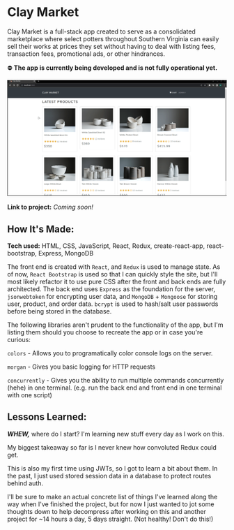 # Clay Market
Clay Market is a full-stack app created to serve as a consolidated marketplace where select potters throughout Southern Virginia can easily sell their works at prices they set without having to deal with listing fees, transaction fees, promotional ads, or other hindrances.

⛔ **The app is currently being developed and is not fully operational yet.** 

<p align="center">
<img src="demo.gif" alt="Demo of the Clay Market site">
</p>

**Link to project:** *Coming soon!*
## How It's Made:

**Tech used:** HTML, CSS, JavaScript, React, Redux, create-react-app, react-bootstrap, Express, MongoDB


The front end is created with `React`, and `Redux` is used to manage state. As of now, `React Bootstrap` is used so that I can quickly style the site, but I'll most likely refactor it to use pure CSS after the front and back ends are fully architected.
The back end uses `Express` as the foundation for the server, `jsonwebtoken` for encrypting user data, and `MongoDB` + `Mongoose` for storing user, product, and order data.
`bcrypt` is used to hash/salt user passwords before being stored in the database.

The following libraries aren't prudent to the functionality of the app, but I'm listing them should you choose to recreate the app or in case you're curious:

`colors` - Allows you to programatically color console logs on the server.

`morgan` - Gives you basic logging for HTTP requests

`concurrently` - Gives you the ability to run multiple commands concurrently (hehe) in one terminal. (e.g. run the back end and front end in one terminal with one script)

## Lessons Learned:
***WHEW,*** where do I start? I'm learning new stuff every day as I work on this. 

My biggest takeaway so far is I never knew how convoluted Redux could get. 

This is also my first time using JWTs, so I got to learn a bit about them. In the past, I just used stored session data in a database to protect routes behind auth.
 
I'll be sure to make an actual concrete list of things I've learned along the way when I've finished the project, but for now I just wanted to jot some thoughts down to help decompress after working on this and another project for ~14 hours a day, 5 days straight. (Not healthy! Don't do this!)

